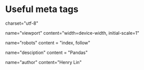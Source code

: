 # Useful meta tags

charset="utf-8"

name="viewport" content="width=device-width, initial-scale=1"

name="robots" content = "index, follow"

name="desciption" content = "Pandas"

name="author" content="Henry Lin"
